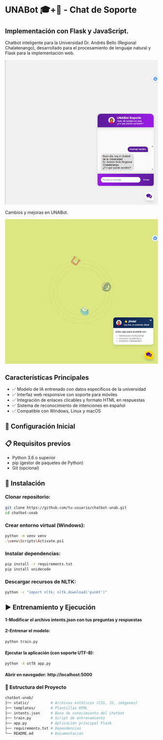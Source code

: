 # UNABot 🎓+🤖 - Chat de Soporte
## Implementación con Flask y JavaScript.

Chatbot inteligente para la Universidad Dr. Andrés Bello (Regional Chalatenango), desarrollado para el procesamiento de lenguaje natural y Flask para la implementación web.

![Demo del Chatbot](images/Demo2.png)

Cambios y mejoras en UNABot.

![V.3.0 del chatbot](images/Demo3.png)

## Características Principales
- ✅ Modelo de IA entrenado con datos específicos de la universidad
- ✅ Interfaz web responsive con soporte para móviles
- ✅ Integración de enlaces clicables y formato HTML en respuestas
- ✅ Sistema de reconocimiento de intenciones en español
- ✅ Compatible con Windows, Linux y macOS

## 🔑 Configuración Inicial

## 📋 Requisitos previos
- Python 3.6 o superior
- pip (gestor de paquetes de Python)
- Git (opcional)

## 🚨 Instalación
### Clonar repositorio:
```bash
git clone https://github.com/tu-usuario/chatbot-unab.git
cd chatbot-unab
```
### Crear entorno virtual (Windows):

```bash
python -m venv venv
.\venv\Scripts\Activate.ps1
```
### Instalar dependencias:
```bash
pip install -r requirements.txt
pip install unidecode
```
### Descargar recursos de NLTK:
```bash
python -c "import nltk; nltk.download('punkt')"
```
## ▶️ Entrenamiento y Ejecución
#### 1-Modificar el archivo intents.json con tus preguntas y respuestas

#### 2-Entrenar el modelo:

```bash
python train.py
```
#### Ejecutar la aplicación (con soporte UTF-8):

```bash
python -X utf8 app.py
```
#### Abrir en navegador: http://localhost:5000

### 📂 Estructura del Proyecto
```bash
chatbot-unab/
├── static/          # Archivos estáticos (CSS, JS, imágenes)
├── templates/       # Plantillas HTML
├── intents.json     # Base de conocimiento del chatbot
├── train.py         # Script de entrenamiento
├── app.py           # Aplicación principal Flask
├── requirements.txt # Dependencias
└── README.md        # Documentación
```